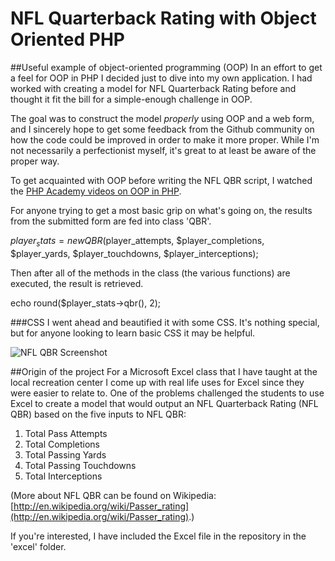 # NFL Quarterback Rating with Object Oriented PHP

##Useful example of object-oriented programming (OOP)
In an effort to get a feel for OOP in PHP I decided just to dive into my own application.  I had worked with creating a model for NFL Quarterback Rating before and thought it fit the bill for a simple-enough challenge in OOP.

The goal was to construct the model _properly_ using OOP and a web form, and I sincerely hope to get some feedback from the Github community on how the code could be improved in order to make it more proper.  While I'm not necessarily a perfectionist myself, it's great to at least be aware of the proper way.

To get acquainted with OOP before writing the NFL QBR script, I watched the [PHP Academy videos on OOP in PHP](http://www.youtube.com/watch?v=hzeh0cDATpA&list=EC5B130A55CD98BA59&feature=plcp).

For anyone trying to get a most basic grip on what's going on, the results from the submitted form are fed into class 'QBR'.

$player_stats = new QBR($player_attempts, $player_completions, $player_yards, $player_touchdowns, $player_interceptions);

Then after all of the methods in the class (the various functions) are executed, the result is retrieved.

echo round($player_stats->qbr(), 2);

###CSS
I went ahead and beautified it with some CSS.  It's nothing special, but for anyone looking to learn basic CSS it may be helpful.

![NFL QBR Screenshot](NFL_QBR_Rating/images/nfl_qbr_screenshot.png "NFL QBR Application with PHP using OOP")

##Origin of the project
For a Microsoft Excel class that I have taught at the local recreation center I come up with real life uses for Excel since they were easier to relate to.  One of the problems challenged the students to use Excel to create a model that would output an NFL Quarterback Rating (NFL QBR) based on the five inputs to NFL QBR:

1. Total Pass Attempts
2. Total Completions
3. Total Passing Yards
4. Total Passing Touchdowns
5. Total Interceptions

(More about NFL QBR can be found on Wikipedia: [http://en.wikipedia.org/wiki/Passer_rating](http://en.wikipedia.org/wiki/Passer_rating).)

If you're interested, I have included the Excel file in the repository in the 'excel' folder.